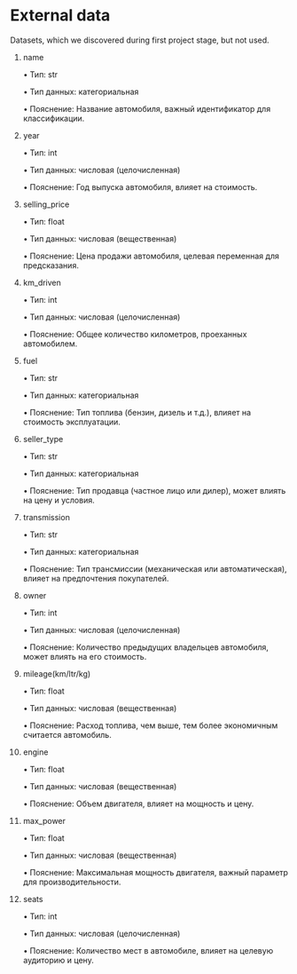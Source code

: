 # External data

Datasets, which we discovered during first project stage, but not used.

1. name  

   • Тип: str  

   • Тип данных: категориальная  

   • Пояснение: Название автомобиля, важный идентификатор для классификации.

2. year  

   • Тип: int  

   • Тип данных: числовая (целочисленная)  

   • Пояснение: Год выпуска автомобиля, влияет на стоимость.

3. selling_price  

   • Тип: float  

   • Тип данных: числовая (вещественная)  

   • Пояснение: Цена продажи автомобиля, целевая переменная для предсказания.

4. km_driven  

   • Тип: int  

   • Тип данных: числовая (целочисленная)  

   • Пояснение: Общее количество километров, проеханных автомобилем.

5. fuel  

   • Тип: str  

   • Тип данных: категориальная  

   • Пояснение: Тип топлива (бензин, дизель и т.д.), влияет на стоимость эксплуатации.

6. seller_type  

   • Тип: str  

   • Тип данных: категориальная  

   • Пояснение: Тип продавца (частное лицо или дилер), может влиять на цену и условия.

7. transmission  

   • Тип: str  

   • Тип данных: категориальная  

   • Пояснение: Тип трансмиссии (механическая или автоматическая), влияет на предпочтения покупателей.

8. owner  

   • Тип: int  

   • Тип данных: числовая (целочисленная)  

   • Пояснение: Количество предыдущих владельцев автомобиля, может влиять на его стоимость.

9. mileage(km/ltr/kg)  

   • Тип: float  

   • Тип данных: числовая (вещественная)  

   • Пояснение: Расход топлива, чем выше, тем более экономичным считается автомобиль.

10. engine  

    • Тип: float  

    • Тип данных: числовая (вещественная)  

    • Пояснение: Объем двигателя, влияет на мощность и цену.

11. max_power  

    • Тип: float  

    • Тип данных: числовая (вещественная)  

    • Пояснение: Максимальная мощность двигателя, важный параметр для производительности.

12. seats  

    • Тип: int  

    • Тип данных: числовая (целочисленная)  

    • Пояснение: Количество мест в автомобиле, влияет на целевую аудиторию и цену.
